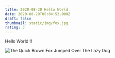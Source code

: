 ```yaml
---
title: 2020-08-20 Hello World
date: 2020-08-20T00:04:53.000Z
draft: false
thumbnail: static/img/fox.jpg
rating: 3
---
```

Hello World !! 

![](/img/fox.jpg "The Quick Brown Fox Jumped Over The Lazy Dog")